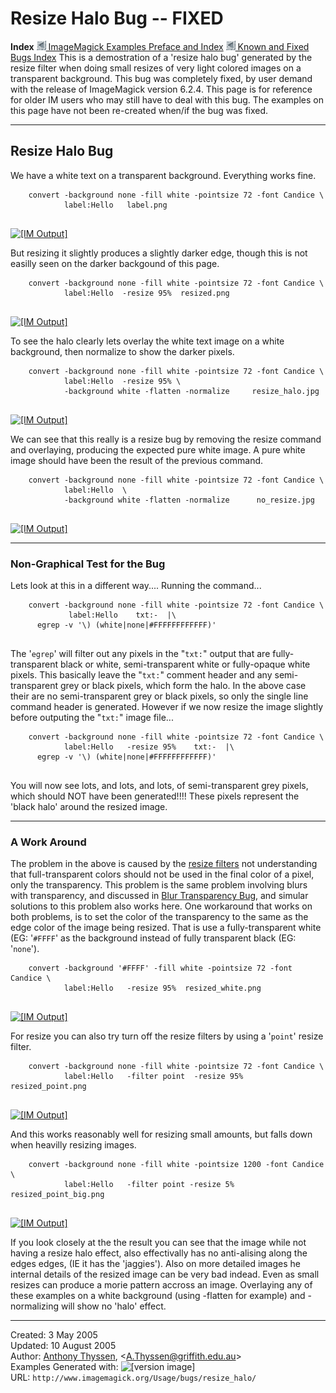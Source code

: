 # Resize Halo Bug -- FIXED

**Index**
[![](../../img_www/granitesm_left.gif) ImageMagick Examples Preface and Index](../../)
[![](../../img_www/granitesm_left.gif) Known and Fixed Bugs Index](../)
This is a demostration of a 'resize halo bug' generated by the resize filter when doing small resizes of very light colored images on a transparent background. This bug was completely fixed, by user demand with the release of ImageMagick version 6.2.4.
This page is for reference for older IM users who may still have to deal with this bug. The examples on this page have not been re-created when/if the bug was fixed.

------------------------------------------------------------------------

## Resize Halo Bug

We have a white text on a transparent background. Everything works fine.
  
        convert -background none -fill white -pointsize 72 -font Candice \
                label:Hello   label.png
     

[![\[IM Output\]](label.png)](label.png)

But resizing it slightly produces a slightly darker edge, though this is not easilly seen on the darker backgound of this page.
  
        convert -background none -fill white -pointsize 72 -font Candice \
                label:Hello  -resize 95%  resized.png
     

[![\[IM Output\]](resized.png)](resized.png)

To see the halo clearly lets overlay the white text image on a white background, then normalize to show the darker pixels.
  
        convert -background none -fill white -pointsize 72 -font Candice \
                label:Hello  -resize 95% \
                -background white -flatten -normalize     resize_halo.jpg
     

[![\[IM Output\]](resize_halo.jpg)](resize_halo.jpg)

We can see that this really is a resize bug by removing the resize command and overlaying, producing the expected pure white image. A pure white image should have been the result of the previous command.
  
        convert -background none -fill white -pointsize 72 -font Candice \
                label:Hello  \
                -background white -flatten -normalize      no_resize.jpg
     

[![\[IM Output\]](no_resize.jpg)](no_resize.jpg)

------------------------------------------------------------------------

### Non-Graphical Test for the Bug

Lets look at this in a different way....
Running the command...
  
        convert -background none -fill white -pointsize 72 -font Candice \
                 label:Hello    txt:-  |\
          egrep -v '\) (white|none|#FFFFFFFFFFFF)'
     

The '`egrep`' will filter out any pixels in the "`txt:`" output that are fully-transparent black or white, semi-transparent white or fully-opaque white pixels. This basically leave the "`txt:`" comment header and any semi-transparent grey or black pixels, which form the halo.
In the above case their are no semi-transparent grey or black pixels, so only the single line command header is generated.
However if we now resize the image slightly before outputing the "`txt:`" image file...
  
        convert -background none -fill white -pointsize 72 -font Candice \
                label:Hello   -resize 95%    txt:-  |\
          egrep -v '\) (white|none|#FFFFFFFFFFFF)'
     

You will now see lots, and lots, and lots, of semi-transparent grey pixels, which should NOT have been generated!!!! These pixels represent the 'black halo' around the resized image.

------------------------------------------------------------------------

### A Work Around

The problem in the above is caused by the [resize filters](../../resize/#filters) not understanding that full-transparent colors should not be used in the final color of a pixel, only the transparency.
This problem is the same problem involving blurs with transparency, and discussed in [Blur Transparency Bug](../blur_trans/), and simular solutions to this problem also works here.
One workaround that works on both problems, is to set the color of the transparency to the same as the edge color of the image being resized. That is use a fully-transparent white (EG: '`#FFFF`' as the background instead of fully transparent black (EG: '`none`').
  
        convert -background '#FFFF' -fill white -pointsize 72 -font Candice \
                label:Hello   -resize 95%  resized_white.png
     

[![\[IM Output\]](resized_white.png)](resized_white.png)

For resize you can also try turn off the resize filters by using a '`point`' resize filter.
  
        convert -background none -fill white -pointsize 72 -font Candice \
                label:Hello   -filter point  -resize 95%  resized_point.png
     

[![\[IM Output\]](resized_point.png)](resized_point.png)

And this works reasonably well for resizing small amounts, but falls down when heavilly resizing images.
  
        convert -background none -fill white -pointsize 1200 -font Candice \
                label:Hello   -filter point -resize 5%  resized_point_big.png
     

[![\[IM Output\]](resized_point_big.png)](resized_point_big.png)

If you look closely at the the result you can see that the image while not having a resize halo effect, also effectivally has no anti-alising along the edges edges, (IE it has the 'jaggies'). Also on more detailed images he internal details of the resized image can be very bad indead. Even as small resizes can produce a morie pattern accross an image.
Overlaying any of these examples on a white background (using -flatten for example) and -normalizing will show no 'halo' effect.

------------------------------------------------------------------------

Created: 3 May 2005  
 Updated: 10 August 2005  
 Author: [Anthony Thyssen](http://www.ict.griffith.edu.au/anthony/anthony.html), &lt;[A.Thyssen@griffith.edu.au](http://www.ict.griffith.edu.au/anthony/mail.shtml)&gt;  
 Examples Generated with: ![\[version image\]](version.gif)  
 URL: `http://www.imagemagick.org/Usage/bugs/resize_halo/`
